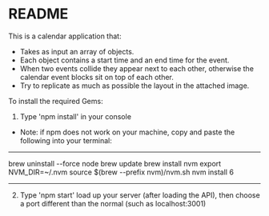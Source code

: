 # README

This is a calendar application that:

- Takes as input an array of objects.
- Each object contains a start time and an end time for the event.
- When two events collide they appear next to each other, otherwise the calendar event blocks sit on top of each other.
- Try to replicate as much as possible the layout in the attached image.


To install the required Gems:

1. Type 'npm install' in your console

+ Note: if npm does not work on your machine, copy and paste the following into your terminal:

---

brew uninstall --force node
brew update
brew install nvm
export NVM_DIR=~/.nvm
source $(brew --prefix nvm)/nvm.sh
nvm install 6

---

2. Type 'npm start' load up your server (after loading the API), then choose a port different than the normal (such as localhost:3001)
